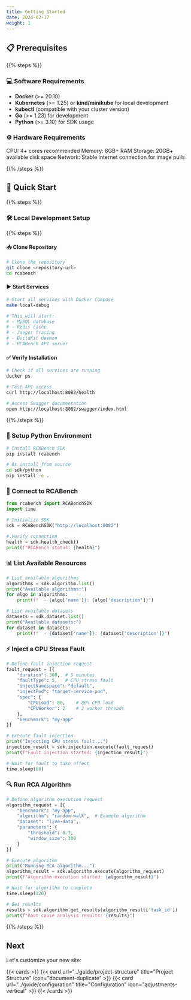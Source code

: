 ```yaml
---
title: Getting Started
date: 2024-02-17
weight: 1
---
```


## 📋 Prerequisites

{{% steps %}}

### 💻 Software Requirements

- **Docker** (>= 20.10)
- **Kubernetes** (>= 1.25) or **kind/minikube** for local development
- **kubectl** (compatible with your cluster version)
- **Go** (>= 1.23) for development
- **Python** (>= 3.10) for SDK usage

### ⚙️ Hardware Requirements

CPU: 4+ cores recommended
Memory: 8GB+ RAM
Storage: 20GB+ available disk space
Network: Stable internet connection for image pulls

{{% /steps %}}

## 🚀 Quick Start

{{% steps %}}

### 🛠️ Local Development Setup

{{% steps %}}

#### 📥 Clone Repository

```bash
# Clone the repository
git clone <repository-url>
cd rcabench
```

#### ▶️ Start Services

```bash
# Start all services with Docker Compose
make local-debug

# This will start:
# - MySQL database
# - Redis cache
# - Jaeger tracing
# - BuildKit daemon
# - RCABench API server
```

#### ✅ Verify Installation

```bash
# Check if all services are running
docker ps

# Test API access
curl http://localhost:8082/health

# Access Swagger documentation
open http://localhost:8082/swagger/index.html
```

{{% /steps %}}

### 🐍 Setup Python Environment

```bash
# Install RCABench SDK
pip install rcabench

# Or install from source
cd sdk/python
pip install -e .
```

### 🔌 Connect to RCABench

```python
from rcabench import RCABenchSDK
import time

# Initialize SDK
sdk = RCABenchSDK("http://localhost:8082")

# Verify connection
health = sdk.health_check()
print(f"RCABench status: {health}")
```

### 📊 List Available Resources

```python
# List available algorithms
algorithms = sdk.algorithm.list()
print("Available algorithms:")
for algo in algorithms:
    print(f"  - {algo['name']}: {algo['description']}")

# List available datasets
datasets = sdk.dataset.list()
print("Available datasets:")
for dataset in datasets:
    print(f"  - {dataset['name']}: {dataset['description']}")
```

### ⚡ Inject a CPU Stress Fault

```python
# Define fault injection request
fault_request = [{
    "duration": 300,  # 5 minutes
    "faultType": 5,   # CPU stress fault
    "injectNamespace": "default",
    "injectPod": "target-service-pod",
    "spec": {
        "CPULoad": 80,    # 80% CPU load
        "CPUWorker": 2    # 2 worker threads
    },
    "benchmark": "my-app"
}]

# Execute fault injection
print("Injecting CPU stress fault...")
injection_result = sdk.injection.execute(fault_request)
print(f"Fault injection started: {injection_result}")

# Wait for fault to take effect
time.sleep(60)
```

### 🔍 Run RCA Algorithm

```python
# Define algorithm execution request
algorithm_request = [{
    "benchmark": "my-app",
    "algorithm": "random-walk",  # Example algorithm
    "dataset": "live-data",
    "parameters": {
        "threshold": 0.7,
        "window_size": 300
    }
}]

# Execute algorithm
print("Running RCA algorithm...")
algorithm_result = sdk.algorithm.execute(algorithm_request)
print(f"Algorithm execution started: {algorithm_result}")

# Wait for algorithm to complete
time.sleep(120)

# Get results
results = sdk.algorithm.get_results(algorithm_result['task_id'])
print(f"Root cause analysis results: {results}")
```

{{% /steps %}}

## Next

Let's customize your new site:

{{< cards >}}
{{< card url="../guide/project-structure" title="Project Structure" icon="document-duplicate" >}}
{{< card url="../guide/configuration" title="Configuration" icon="adjustments-vertical" >}}
{{< /cards >}}

```

```

